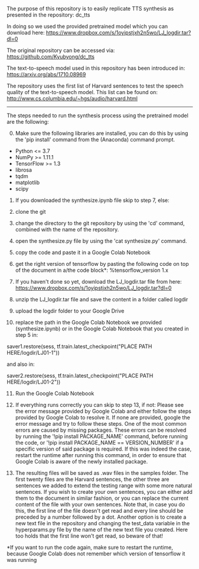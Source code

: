 The purpose of this repository is to easily replicate TTS synthesis as presented in the repository: dc_tts

In doing so we used the provided pretrained model which you can download here: https://www.dropbox.com/s/1oyipstjxh2n5wo/LJ_logdir.tar?dl=0

The original repository can be accessed via: https://github.com/Kyubyong/dc_tts

The text-to-speech model used in this repository has been introduced in: https://arxiv.org/abs/1710.08969

The repository uses the first list of Harvard sentences to test the speech quality of the text-to-speech model.
This list can be found on: http://www.cs.columbia.edu/~hgs/audio/harvard.html

------------------------------------------------------------------------------------------------------------------------------------
The steps needed to run the synthesis process using the pretrained model are the following:

0. Make sure the following libraries are installed, you can do this by using the 'pip install' command from the (Anaconda) command prompt.
- Python <= 3.7
- NumPy >= 1.11.1
- TensorFlow >= 1.3
- librosa
- tqdm
- matplotlib
- scipy

1. If you downloaded the synthesize.ipynb file skip to step 7, else:

2. clone the git

3. change the directory to the git repository by using the 'cd' command, combined with the name of the repository.

4. open the synthesize.py file by using the 'cat synthesize.py' command.

5. copy the code and paste it in a Google Colab Notebook 

6. get the right version of tensorflow by pasting the following code on top of the document in a/the code block*:
%tensorflow_version 1.x

7. If you haven't done so yet, download the LJ_logdir.tar file from here: https://www.dropbox.com/s/1oyipstjxh2n5wo/LJ_logdir.tar?dl=0

8. unzip the LJ_logdir.tar file and save the content in a folder called logdir

9. upload the logdir folder to your Google Drive

10. replace the path in the Google Colab Notebook we provided (synthesize.ipynb) or in the Google Colab Notebook that you created in step 5 in: 

saver1.restore(sess, tf.train.latest_checkpoint("PLACE PATH HERE/logdir/LJ01-1"))

and also in: 

saver2.restore(sess, tf.train.latest_checkpoint("PLACE PATH HERE/logdir/LJ01-2"))
  
11. Run the Google Colab Notebook

12. If everything runs correctly you can skip to step 13, if not: Please see the error message provided by Google Colab and either follow the steps provided by Google Colab to resolve it.
If none are provided, google the error message and try to follow these steps.
One of the most common errors are caused by missing packages.
These errors can be resolved by running the '!pip install PACKAGE_NAME' command, before running the code, or '!pip install PACKAGE_NAME == VERSION_NUMBER' if a specific version of said package is required.
If this was indeed the case, restart the runtime after running this command, in order to ensure that Google Colab is aware of the newly installed package.

13. The resulting files will be saved as .wav files in the samples folder.
The first twenty files are the Harvard sentences, the other three are sentences we added to extend the testing range with some more natural sentences.
If you wish to create your own sentences, you can either add them to the document in similar fashion, or you can replace the current content of the file with your own sentences.
Note that, in case you do this, the first line of the file doesn't get read and every line should be preceded by a number followed by a dot.
Another option is to create a new text file in the repository and changing the test_data variable in the hyperparams.py file by the name of the new text file you created.
Here too holds that the first line won't get read, so beware of that!

*If you want to run the code again, make sure to restart the runtime, because Google Colab does not
remember which version of tensorflow it was running
